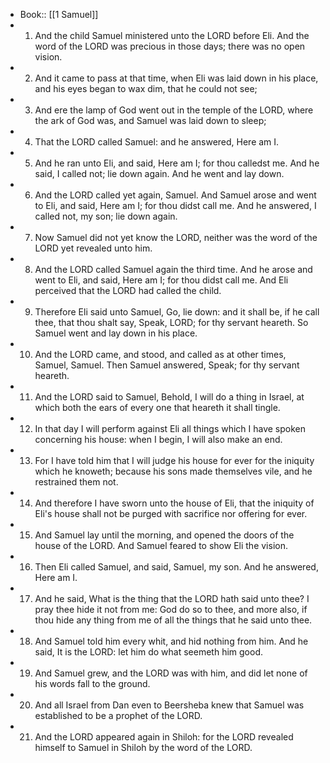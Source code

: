 - Book:: [[1 Samuel]]
- 1. And the child Samuel ministered unto the LORD before Eli. And the word of the LORD was precious in those days; there was no open vision.
- 2. And it came to pass at that time, when Eli was laid down in his place, and his eyes began to wax dim, that he could not see;
- 3. And ere the lamp of God went out in the temple of the LORD, where the ark of God was, and Samuel was laid down to sleep;
- 4. That the LORD called Samuel: and he answered, Here am I.
- 5. And he ran unto Eli, and said, Here am I; for thou calledst me. And he said, I called not; lie down again. And he went and lay down.
- 6. And the LORD called yet again, Samuel. And Samuel arose and went to Eli, and said, Here am I; for thou didst call me. And he answered, I called not, my son; lie down again.
- 7. Now Samuel did not yet know the LORD, neither was the word of the LORD yet revealed unto him.
- 8. And the LORD called Samuel again the third time. And he arose and went to Eli, and said, Here am I; for thou didst call me. And Eli perceived that the LORD had called the child.
- 9. Therefore Eli said unto Samuel, Go, lie down: and it shall be, if he call thee, that thou shalt say, Speak, LORD; for thy servant heareth. So Samuel went and lay down in his place.
- 10. And the LORD came, and stood, and called as at other times, Samuel, Samuel. Then Samuel answered, Speak; for thy servant heareth.
- 11. And the LORD said to Samuel, Behold, I will do a thing in Israel, at which both the ears of every one that heareth it shall tingle.
- 12. In that day I will perform against Eli all things which I have spoken concerning his house: when I begin, I will also make an end.
- 13. For I have told him that I will judge his house for ever for the iniquity which he knoweth; because his sons made themselves vile, and he restrained them not.
- 14. And therefore I have sworn unto the house of Eli, that the iniquity of Eli's house shall not be purged with sacrifice nor offering for ever.
- 15. And Samuel lay until the morning, and opened the doors of the house of the LORD. And Samuel feared to show Eli the vision.
- 16. Then Eli called Samuel, and said, Samuel, my son. And he answered, Here am I.
- 17. And he said, What is the thing that the LORD hath said unto thee? I pray thee hide it not from me: God do so to thee, and more also, if thou hide any thing from me of all the things that he said unto thee.
- 18. And Samuel told him every whit, and hid nothing from him. And he said, It is the LORD: let him do what seemeth him good.
- 19. And Samuel grew, and the LORD was with him, and did let none of his words fall to the ground.
- 20. And all Israel from Dan even to Beersheba knew that Samuel was established to be a prophet of the LORD.
- 21. And the LORD appeared again in Shiloh: for the LORD revealed himself to Samuel in Shiloh by the word of the LORD.
